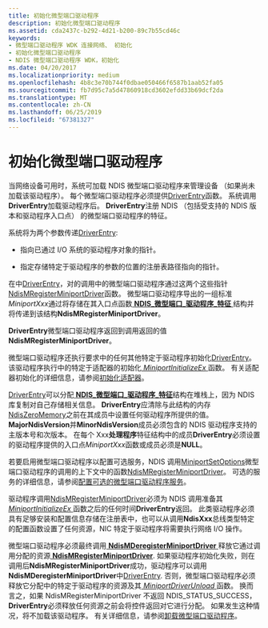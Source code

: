 ```yaml
---
title: 初始化微型端口驱动程序
description: 初始化微型端口驱动程序
ms.assetid: cda2437c-b292-4d21-b200-89c7b55cd46c
keywords:
- 微型端口驱动程序 WDK 连接网络、 初始化
- 初始化微型端口驱动程序
- NDIS 微型端口驱动程序 WDK，初始化
ms.date: 04/20/2017
ms.localizationpriority: medium
ms.openlocfilehash: 4b8c3e70b744f0dbae050466f6587b1aab52fa05
ms.sourcegitcommit: fb7d95c7a5d47860918cd3602efdd33b69dcf2da
ms.translationtype: MT
ms.contentlocale: zh-CN
ms.lasthandoff: 06/25/2019
ms.locfileid: "67381327"
---
```

# <a name="initializing-a-miniport-driver"></a>初始化微型端口驱动程序



当网络设备可用时，系统可加载 NDIS 微型端口驱动程序来管理设备 （如果尚未加载该驱动程序）。 每个微型端口驱动程序必须提供[DriverEntry](https://docs.microsoft.com/windows-hardware/drivers/ddi/content/wdm/nc-wdm-driver_initialize)函数。 系统调用**DriverEntry**加载驱动程序后。 **DriverEntry**注册 NDIS （包括受支持的 NDIS 版本和驱动程序入口点） 的微型端口驱动程序的特征。

系统将为两个参数传递[DriverEntry](https://docs.microsoft.com/windows-hardware/drivers/ddi/content/wdm/nc-wdm-driver_initialize):

-   指向已通过 I/O 系统的驱动程序对象的指针。

-   指定存储特定于驱动程序的参数的位置的注册表路径指向的指针。

在中[DriverEntry](https://docs.microsoft.com/windows-hardware/drivers/ddi/content/wdm/nc-wdm-driver_initialize)，对的调用中的微型端口驱动程序通过这两个这些指针[NdisMRegisterMiniportDriver](https://docs.microsoft.com/windows-hardware/drivers/ddi/content/ndis/nf-ndis-ndismregisterminiportdriver)函数。 微型端口驱动程序导出的一组标准*MiniportXxx*通过将存储在其入口点函数[ **NDIS\_微型端口\_驱动程序\_特征** ](https://docs.microsoft.com/windows-hardware/drivers/ddi/content/ndis/ns-ndis-_ndis_miniport_driver_characteristics)结构并将传递到该结构**NdisMRegisterMiniportDriver**。 

**DriverEntry**微型端口驱动程序返回到调用返回的值**NdisMRegisterMiniportDriver**。

微型端口驱动程序还执行要求中的任何其他特定于驱动程序初始化[DriverEntry](https://docs.microsoft.com/windows-hardware/drivers/ddi/content/wdm/nc-wdm-driver_initialize)。 该驱动程序执行中的特定于适配器的初始化[ *MiniportInitializeEx* ](https://docs.microsoft.com/windows-hardware/drivers/ddi/content/ndis/nc-ndis-miniport_initialize)函数。 有关适配器初始化的详细信息，请参阅[初始化适配器](initializing-a-miniport-adapter.md)。

[DriverEntry](https://docs.microsoft.com/windows-hardware/drivers/ddi/content/wdm/nc-wdm-driver_initialize)可以分配[ **NDIS\_微型端口\_驱动程序\_特征**](https://docs.microsoft.com/windows-hardware/drivers/ddi/content/ndis/ns-ndis-_ndis_miniport_driver_characteristics)结构在堆栈上，因为 NDIS 库复制对自己存储相关信息。 **DriverEntry**应清除与此结构的内存[NdisZeroMemory](https://docs.microsoft.com/windows-hardware/drivers/ddi/content/ndis/nf-ndis-ndiszeromemory)之前在其成员中设置任何驱动程序所提供的值。 **MajorNdisVersion**并**MinorNdisVersion**成员必须包含的 NDIS 驱动程序支持的主版本号和次版本。 在每个 Xxx**处理程序**特征结构中的成员**DriverEntry**必须设置的驱动程序提供的入口点*MiniportXxx*函数或成员必须是**NULL**。

若要启用微型端口驱动程序以配置可选服务，NDIS 调用[MiniportSetOptions](https://docs.microsoft.com/windows-hardware/drivers/ddi/content/ndis/nc-ndis-set_options)微型端口驱动程序的调用的上下文中的函数[NdisMRegisterMiniportDriver](https://docs.microsoft.com/windows-hardware/drivers/ddi/content/ndis/nf-ndis-ndismregisterminiportdriver)。 可选的服务的详细信息，请参阅[配置可选的微型端口驱动程序服务](configuring-optional-miniport-driver-services.md)。

驱动程序调用[NdisMRegisterMiniportDriver](https://docs.microsoft.com/windows-hardware/drivers/ddi/content/ndis/nf-ndis-ndismregisterminiportdriver)必须为 NDIS 调用准备其[ *MiniportInitializeEx* ](https://docs.microsoft.com/windows-hardware/drivers/ddi/content/ndis/nc-ndis-miniport_initialize)函数之后的任何时间**DriverEntry**返回。 此类驱动程序必须具有足够安装和配置信息存储在注册表中，也可以从调用**NdisXxx**总线类型特定的配置函数设置了任何资源，NIC 特定于驱动程序将需要执行网络 I/O 操作。

微型端口驱动程序必须最终调用[ **NdisMDeregisterMiniportDriver** ](https://docs.microsoft.com/windows-hardware/drivers/ddi/content/ndis/nf-ndis-ndismderegisterminiportdriver)释放它通过调用分配的资源[ **NdisMRegisterMiniportDriver**](https://docs.microsoft.com/windows-hardware/drivers/ddi/content/ndis/nf-ndis-ndismregisterminiportdriver). 如果驱动程序初始化失败，则在调用后**NdisMRegisterMiniportDriver**成功，驱动程序可以调用**NdisMDeregisterMiniportDriver**中[DriverEntry](https://docs.microsoft.com/windows-hardware/drivers/ddi/content/wdm/nc-wdm-driver_initialize). 否则，微型端口驱动程序必须释放它分配中的特定于驱动程序的资源及其[ *MiniportDriverUnload* ](https://docs.microsoft.com/windows-hardware/drivers/ddi/content/ndis/nc-ndis-miniport_unload)函数。 换而言之，如果 NdisMRegisterMiniportDriver 不返回 NDIS_STATUS_SUCCESS， **DriverEntry**必须释放任何资源之前会将控件返回对它进行分配。 如果发生这种情况，将不加载该驱动程序。 有关详细信息，请参阅[卸载微型端口驱动程序](unloading-a-miniport-driver.md)。

 

 





